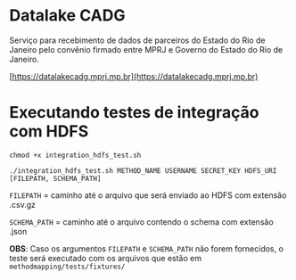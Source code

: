 # Datalake CADG

Serviço para recebimento de dados de parceiros do Estado do Rio de Janeiro
pelo convênio firmado entre MPRJ e Governo do Estado do Rio de Janeiro.

[https://datalakecadg.mprj.mp.br](https://datalakecadg.mprj.mp.br)

# Executando testes de integração com HDFS

```
chmod +x integration_hdfs_test.sh

./integration_hdfs_test.sh METHOD_NAME USERNAME SECRET_KEY HDFS_URI [FILEPATH, SCHEMA_PATH]
```

`FILEPATH` = caminho até o arquivo que será enviado ao HDFS com extensão .csv.gz

`SCHEMA_PATH` = caminho até o arquivo contendo o schema com extensão .json

**OBS**: Caso os argumentos `FILEPATH` e `SCHEMA_PATH` não forem fornecidos, o teste
será executado com os arquivos que estão em `methodmapping/tests/fixtures/`
